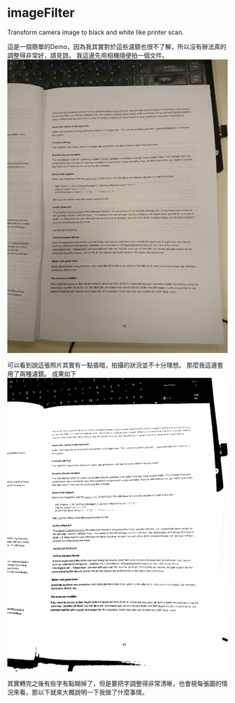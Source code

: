 # imageFilter
Transform camera image to black and white like printer scan.

這是一個簡單的Demo，因為我其實對於這些濾鏡也很不了解，所以沒有辦法真的調整得非常好，請見諒。
我這邊先用相機隨便拍一個文件。
![imageWithoutBrown](imageFilter/2.jpg)

可以看到說這張照片其實有一點昏暗，拍攝的狀況並不十分理想。 那麼我這邊套用了兩種濾鏡。 成果如下
![Mod_2](imageFilter/Mod_2.jpg)

其實轉完之後有些字有點糊掉了，但是要把字調整得非常清晰，也會視每張圖的情況來看，那以下就來大概說明一下我做了什麼事情。



